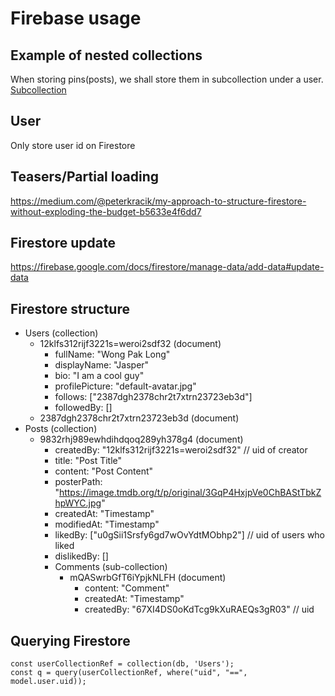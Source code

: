 # Firebase usage

## Example of nested collections
When storing pins(posts), we shall store them in subcollection under a user.
[Subcollection](https://firebase.google.com/docs/firestore/data-model#subcollections)

## User
Only store user id on Firestore

## Teasers/Partial loading
https://medium.com/@peterkracik/my-approach-to-structure-firestore-without-exploding-the-budget-b5633e4f6dd7

## Firestore update
https://firebase.google.com/docs/firestore/manage-data/add-data#update-data

## Firestore structure
- Users (collection)
    - 12klfs312rijf3221s=weroi2sdf32 (document)
      - fullName: "Wong Pak Long"
      - displayName: "Jasper"
      - bio: "I am a cool guy"
      - profilePicture: "default-avatar.jpg"
      - follows: ["2387dgh2378chr2t7xtrn23723eb3d"]
      - followedBy: []
    - 2387dgh2378chr2t7xtrn23723eb3d (document)
- Posts (collection)
    - 9832rhj989ewhdihdqoq289yh378g4 (document)
        - createdBy: "12klfs312rijf3221s=weroi2sdf32" // uid of creator
        - title: "Post Title"
        - content: "Post Content"
        - posterPath: "https://image.tmdb.org/t/p/original/3GqP4HxjpVe0ChBAStTbkZhpWYC.jpg"
        - createdAt: "Timestamp"
        - modifiedAt: "Timestamp"
        - likedBy: ["u0gSii1Srsfy6gd7wOvYdtMObhp2"] // uid of users who liked
        - dislikedBy: []
        - Comments (sub-collection)
          - mQASwrbGfT6iYpjkNLFH (document)
            - content: "Comment"
            - createdAt: "Timestamp"
            - createdBy: "67XI4DS0oKdTcg9kXuRAEQs3gR03" // uid

## Querying Firestore
```
const userCollectionRef = collection(db, 'Users');
const q = query(userCollectionRef, where("uid", "==", model.user.uid));
```